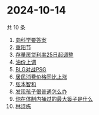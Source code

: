 # 2024-10-14

共 10 条

<!-- BEGIN -->
<!-- 最后更新时间 Mon Oct 14 2024 13:10:28 GMT+0800 (China Standard Time) -->

1. [向科学要答案](https://www.zhihu.com/search?q=向科学要答案)
1. [重阳节](https://www.zhihu.com/search?q=重阳节)
1. [存量房贷利率25日起调整](https://www.zhihu.com/search?q=存量房贷利率25日起调整)
1. [油价上调](https://www.zhihu.com/search?q=油价上调)
1. [BLG对战PSG](https://www.zhihu.com/search?q=BLG对战PSG)
1. [居民消费价格同比上涨](https://www.zhihu.com/search?q=居民消费价格同比上涨)
1. [张本智和](https://www.zhihu.com/search?q=张本智和)
1. [发现孩子很普通怎么办](https://www.zhihu.com/search?q=发现孩子很普通怎么办)
1. [你在体制内捅过的最大篓子是什么](https://www.zhihu.com/search?q=你在体制内捅过的最大篓子是什么)
1. [林诗栋](https://www.zhihu.com/search?q=林诗栋)

<!-- END -->
